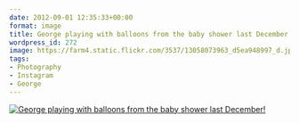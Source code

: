 ```yaml
---
date: 2012-09-01 12:35:33+00:00
format: image
title: George playing with balloons from the baby shower last December!
wordpress_id: 272
image: https://farm4.static.flickr.com/3537/13058073963_d5ea948997_d.jpg
tags:
- Photography
- Instagram
- George
---
```


[![George playing with balloons from the baby shower last December!][thm]][img]

[thm]: //farm4.static.flickr.com/3537/13058073963_d5ea948997_d.jpg
[img]: //www.flickr.com/photos/richard-perry/13058073963/
